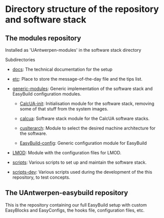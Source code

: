 # Directory structure of the repository and software stack

## The modules repository

Installed as 'UAntwerpen-modules' in the software stack directory

Subdirectories

  * [docs](./README.md): The technical documentation for the setup

  * [etc](../etc): Place to store the message-of-the-day file and the tips list.

  * [generic-modules](../generic-modules): Generic implementation of the software stack
    and EasyBuild configuration modules.

      * [CalcUA-init](../generic-modules/CalcUA-init): Initialisation module for the
        software stack, removing some of that stuff from the system images.

      * [calcua](../generic-nodules/calcua): Software stack module for the CalcUA software stacks.

      * [cuslterarch](../generic-modules/clusterarch): Module to select the desired machine
        architecture for the software.

      * [EasyBuild-config](../generic-modules/EasyBuild-config): Generic configuration module for
        EasyBuild

  * [LMOD](../LMOD): Module with the configuration files for LMOD.

  * [scripts](../scripts): Various scripts to set up and maintain the software stack.

  * [scripts-dev](../scripts-dev): Various scripts used during the development of the this repository,
    to test concepts.


## The UAntwerpen-easybuild repository

This is the repository containing our full EasyBuild setup with custom EasyBlocks and
EasyConfigs, the hooks file, configuration files, etc.

